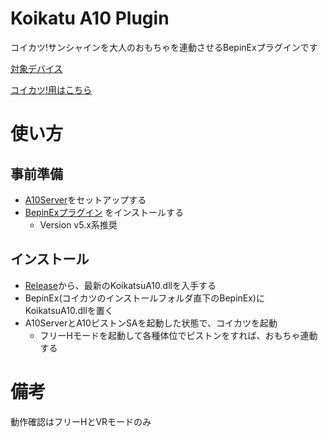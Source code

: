 # Koikatu A10 Plugin

コイカツ!サンシャインを大人のおもちゃを連動させるBepinExプラグインです

[対象デバイス](https://iostindex.com/?filter0ButtplugSupport=7)

[コイカツ!用はこちら](https://github.com/amateras977/KoikatsuA10)

# 使い方

## 事前準備

- [A10Server](https://github.com/amateras977/A10Server)をセットアップする
- [BepinExプラグイン](https://github.com/BepInEx/BepInEx/wiki/Installation_jp) をインストールする
  - Version v5.x系推奨

## インストール

- [Release](https://github.com/amateras977/KoikatsuA10/releases)から、最新のKoikatsuA10.dllを入手する
- BepinEx(コイカツのインストールフォルダ直下のBepinEx)にKoikatsuA10.dllを置く
- A10ServerとA10ピストンSAを起動した状態で、コイカツを起動
  - フリーHモードを起動して各種体位でピストンをすれば、おもちゃ連動する

# 備考

動作確認はフリーHとVRモードのみ


